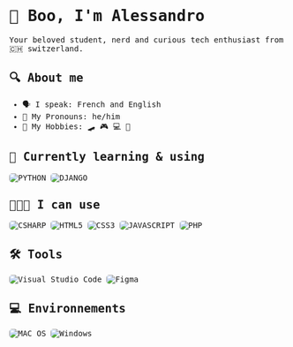 <style>
    @import url('https://fonts.googleapis.com/css2?family=Source+Code+Pro&display=swap');
    img{
        border-radius:5px;
    }
    body{
        font-family: 'Source Code Pro', monospace;
    }
</style>

# 👻 Boo, I'm Alessandro <!--(https://alessdangelo.github.io)-->

<p>Your beloved student, nerd and curious tech enthusiast from 🇨🇭 switzerland.</p>

## 🔍 About me

- 🗣️ I speak: French and English
- 🤠 My Pronouns: he/him
- 🎯 My Hobbies: 🛹 🎮 💻 📖

## 🧠 Currently learning & using

<img alt="PYTHON" src="https://img.shields.io/badge/Python-14354C?style=for-the-badge&logo=python&logoColor=white" />
<img alt="DJANGO" src="https://img.shields.io/badge/Django-092E20?style=for-the-badge&logo=django&logoColor=white" />

## 🧑🏻‍💻 I can use

<img  alt="CSHARP" src="https://img.shields.io/badge/C%23-239120?style=for-the-badge&logo=c-sharp&logoColor=white" />
<img  alt="HTML5" src="https://img.shields.io/badge/HTML5-E34F26?style=for-the-badge&logo=html5&logoColor=white" />
<img  alt="CSS3" src="https://img.shields.io/badge/CSS-0078D4?&style=for-the-badge&logo=css3&logoColor=white" />
<img alt="JAVASCRIPT" src="https://img.shields.io/badge/JavaScript-F7DF1E?style=for-the-badge&logo=JavaScript&logoColor=white" />
<img alt="PHP" src="https://img.shields.io/badge/PHP-777BB4?style=for-the-badge&logo=php&logoColor=white" />

## 🛠 Tools

<img alt="Visual Studio Code" src="https://img.shields.io/badge/VS_Code-0078D4?style=for-the-badge&logo=visual%20studio%20code&logoColor=white" />
<img alt="Figma" src="https://img.shields.io/badge/Figma-F24E1E?style=for-the-badge&logo=figma&logoColor=white" />

## 💻 Environnements

<img  alt="MAC OS" src="https://img.shields.io/badge/mac%20os-000000?style=for-the-badge&logo=apple&logoColor=white"/>
<img  alt="Windows"  src="https://img.shields.io/badge/Windows-0078D6?style=for-the-badge&logo=windows&logoColor=white" />
